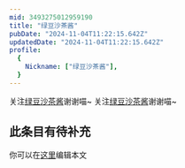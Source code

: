 ```yaml
---
mid: 3493275012959190
title: "绿豆沙茶酱"
pubDate: "2024-11-04T11:22:15.642Z"
updatedDate: "2024-11-04T11:22:15.642Z"
profile:
  {
    Nickname: ["绿豆沙茶酱"],
  }
---
```


关注[绿豆沙茶酱](https://space.bilibili.com/3493275012959190)谢谢喵~ 关注[绿豆沙茶酱](https://space.bilibili.com/3493275012959190)谢谢喵~

## 此条目有待补充
你可以在[这里](https://github.com/Yuhanawa/VTuber.ICU-Content/edit/master/v/绿豆沙茶酱/index.md)编辑本文
